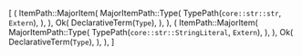 [
    (
        ItemPath::MajorItem(
            MajorItemPath::Type(
                TypePath(`core::str::str`, `Extern`),
            ),
        ),
        Ok(
            DeclarativeTerm(`Type`),
        ),
    ),
    (
        ItemPath::MajorItem(
            MajorItemPath::Type(
                TypePath(`core::str::StringLiteral`, `Extern`),
            ),
        ),
        Ok(
            DeclarativeTerm(`Type`),
        ),
    ),
]